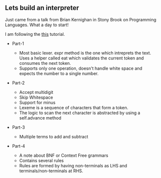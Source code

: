 ## Lets build an interpreter

Just came from a talk from Brian Kernighan in Stony Brook on Programming Languages. What a day to start!

I am following the [this](https://ruslanspivak.com/lsbasi-part1/) tutorial. 

- Part-1
    - Most basic lexer. expr method is the one which intreprets the text. Uses a helper called eat which    validates the current token and consumes the next token.
    - Supports only one operation, doesn't handle white space and expects the number to a single number.

- Part-2
    - Accept multidigit
    - Skip Whitespace  
    - Support for minus
    - Lexeme is a sequence of characters that form a token.
    - The logic to scan the next character is abstracted by using a self.advance method

- Part-3
    - Multiple terms to add and subtract

- Part-4
    - A note about BNF or Context Free grammars
    - Contains several rules
    - Rules are formed by having non-terminals as LHS and terminals/non-terminals at RHS.
